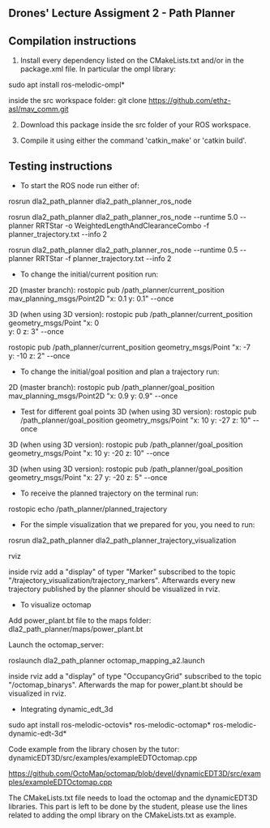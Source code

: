 Drones' Lecture Assigment 2 - Path Planner
------------------------------------------

Compilation instructions
------------------------

1. Install every dependency listed on the CMakeLists.txt and/or in the package.xml file. In particular the ompl library:

sudo apt install ros-melodic-ompl*

inside the src workspace folder: git clone https://github.com/ethz-asl/mav_comm.git

2. Download this package inside the src folder of your ROS workspace.

3. Compile it using either the command 'catkin_make' or 'catkin build'.

Testing instructions
--------------------

* To start the ROS node run either of:

rosrun dla2_path_planner dla2_path_planner_ros_node

rosrun dla2_path_planner dla2_path_planner_ros_node --runtime 5.0 --planner RRTStar -o WeightedLengthAndClearanceCombo -f planner_trajectory.txt --info 2

rosrun dla2_path_planner dla2_path_planner_ros_node --runtime 0.5 --planner RRTStar  -f planner_trajectory.txt --info 2

* To change the initial/current position run:

2D (master branch):
rostopic pub /path_planner/current_position mav_planning_msgs/Point2D "x: 0.1
y: 0.1" --once

3D (when using 3D version):
rostopic pub /path_planner/current_position geometry_msgs/Point "x: 0                                  
y: 0
z: 3" --once

rostopic pub /path_planner/current_position geometry_msgs/Point "x: -7                                  
y: -10
z: 2" --once

* To change the initial/goal position and plan a trajectory run:

2D (master branch):
rostopic pub /path_planner/goal_position mav_planning_msgs/Point2D "x: 0.9
y: 0.9" --once

* Test for different goal points
3D (when using 3D version):
rostopic pub /path_planner/goal_position geometry_msgs/Point "x: 10
y: -27
z: 10" --once

3D (when using 3D version):
rostopic pub /path_planner/goal_position geometry_msgs/Point "x: 10
y: -20
z: 10" --once

3D (when using 3D version):
rostopic pub /path_planner/goal_position geometry_msgs/Point "x: 27
y: -20
z: 5" --once

* To receive the planned trajectory on the terminal run:

rostopic echo /path_planner/planned_trajectory

* For the simple visualization that we prepared for you, you need to run:

rosrun dla2_path_planner dla2_path_planner_trajectory_visualization

rviz

inside rviz add a "display" of typer "Marker" subscribed to the topic "/trajectory_visualization/trajectory_markers". Afterwards every new trajectory published by the planner should be visualized in rviz.

* To visualize octomap

Add power_plant.bt file to the maps folder: dla2_path_planner/maps/power_plant.bt

Launch the octomap_server:

roslaunch dla2_path_planner octomap_mapping_a2.launch

inside rviz add a "display" of type "OccupancyGrid" subscribed to the topic "/octomap_binarys". Afterwards the map for power_plant.bt should be visualized in rviz.

* Integrating dynamic_edt_3d

sudo apt install ros-melodic-octovis* ros-melodic-octomap* ros-melodic-dynamic-edt-3d*

Code example from the library chosen by the tutor: dynamicEDT3D/src/examples/exampleEDTOctomap.cpp

https://github.com/OctoMap/octomap/blob/devel/dynamicEDT3D/src/examples/exampleEDTOctomap.cpp

The CMakeLists.txt file needs to load the octomap and the dynamicEDT3D libraries. This part is left to be done by the student, please use the lines related to adding the ompl library on the CMakeLists.txt as example.

